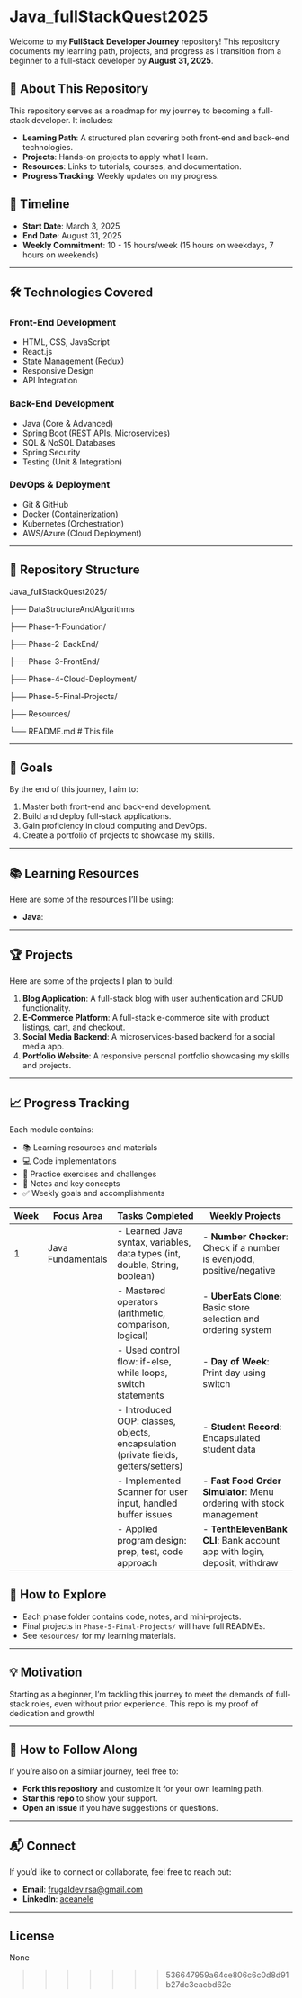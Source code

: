 # Java_fullStackQuest2025
Welcome to my **FullStack Developer Journey** repository! This repository documents my learning path, projects, and progress as I transition from a beginner to a full-stack developer by **August 31, 2025**. 

## 🚀 **About This Repository**
This repository serves as a roadmap for my journey to becoming a full-stack developer. It includes:
- **Learning Path**: A structured plan covering both front-end and back-end technologies.
- **Projects**: Hands-on projects to apply what I learn.
- **Resources**: Links to tutorials, courses, and documentation.
- **Progress Tracking**: Weekly updates on my progress.

## 📅 **Timeline**
- **Start Date**: March 3, 2025
- **End Date**: August 31, 2025
- **Weekly Commitment**: 10 - 15 hours/week (15 hours on weekdays, 7 hours on weekends)

---

## 🛠️ **Technologies Covered**
### **Front-End Development**
- HTML, CSS, JavaScript
- React.js
- State Management (Redux)
- Responsive Design
- API Integration

### **Back-End Development**
- Java (Core & Advanced)
- Spring Boot (REST APIs, Microservices)
- SQL & NoSQL Databases
- Spring Security
- Testing (Unit & Integration)

### **DevOps & Deployment**
- Git & GitHub
- Docker (Containerization)
- Kubernetes (Orchestration)
- AWS/Azure (Cloud Deployment)

---

## 📂 **Repository Structure**
Java_fullStackQuest2025/

├── DataStructureAndAlgorithms

├── Phase-1-Foundation/ 

├── Phase-2-BackEnd/

├── Phase-3-FrontEnd/

├── Phase-4-Cloud-Deployment/

├── Phase-5-Final-Projects/

├── Resources/ 

└── README.md # This file


---

## 🎯 **Goals**
By the end of this journey, I aim to:
1. Master both front-end and back-end development.
2. Build and deploy full-stack applications.
3. Gain proficiency in cloud computing and DevOps.
4. Create a portfolio of projects to showcase my skills.

---

## 📚 **Learning Resources**
Here are some of the resources I’ll be using:
- **Java**: 

---

## 🏆 **Projects**
Here are some of the projects I plan to build:
1. **Blog Application**: A full-stack blog with user authentication and CRUD functionality.
2. **E-Commerce Platform**: A full-stack e-commerce site with product listings, cart, and checkout.
3. **Social Media Backend**: A microservices-based backend for a social media app.
4. **Portfolio Website**: A responsive personal portfolio showcasing my skills and projects.

---

## 📈 **Progress Tracking**
Each module contains:
- 📚 Learning resources and materials
- 💻 Code implementations
- 🧪 Practice exercises and challenges
- 📝 Notes and key concepts
- ✅ Weekly goals and accomplishments

| Week | Focus Area            | Tasks Completed                                                                     | Weekly Projects                                                              |
|------|-----------------------|-------------------------------------------------------------------------------------|------------------------------------------------------------------------------|
| 1    | Java Fundamentals     | - Learned Java syntax, variables, data types (int, double, String, boolean)         | - **Number Checker**: Check if a number is even/odd, positive/negative       |
|      |                       | - Mastered operators (arithmetic, comparison, logical)                              | - **UberEats Clone**: Basic store selection and ordering system              |
|      |                       | - Used control flow: if-else, while loops, switch statements                        | - **Day of Week**: Print day using switch                                    |
|      |                       | - Introduced OOP: classes, objects, encapsulation (private fields, getters/setters) | - **Student Record**: Encapsulated student data                              |                  
|      |                       | - Implemented Scanner for user input, handled buffer issues                         | - **Fast Food Order Simulator**: Menu ordering with stock management         |
|      |                       | - Applied program design: prep, test, code approach                                 | - **TenthElevenBank CLI**: Bank account app with login, deposit, withdraw    |

## 📖 How to Explore
- Each phase folder contains code, notes, and mini-projects.
- Final projects in `Phase-5-Final-Projects/` will have full READMEs.
- See `Resources/` for my learning materials.

---

## 💡 Motivation
Starting as a beginner, I’m tackling this journey to meet the demands of full-stack roles, even without prior experience. This repo is my proof of dedication and growth!

---

## 🙌 **How to Follow Along**
If you’re also on a similar journey, feel free to:
- **Fork this repository** and customize it for your own learning path.
- **Star this repo** to show your support.
- **Open an issue** if you have suggestions or questions.

---

## 📬 Connect
If you’d like to connect or collaborate, feel free to reach out:
- **Email**: frugaldev.rsa@gmail.com
- **LinkedIn**: [aceanele](https://www.linkedin.com/in//)

---

## License
None
>>>>>>> 536647959a64ce806c6c0d8d91b27dc3eacbd62e
